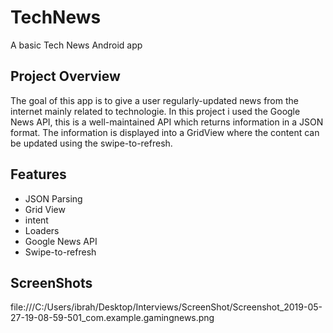# TechNews
A basic Tech News Android app

## Project Overview

The goal of this app is to give a user regularly-updated news from the internet mainly related to technologie. In this project i used the Google News API, this is a well-maintained API which returns information in a JSON format. The information is displayed into a GridView where the content can be updated using the swipe-to-refresh.

## Features

- JSON Parsing
- Grid View
- intent
- Loaders
- Google News API
- Swipe-to-refresh

## ScreenShots

file:///C:/Users/ibrah/Desktop/Interviews/ScreenShot/Screenshot_2019-05-27-19-08-59-501_com.example.gamingnews.png
